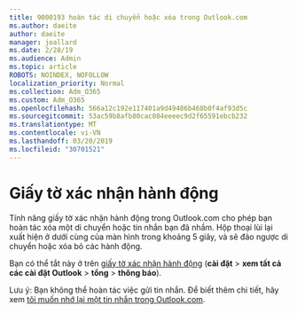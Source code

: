 ```yaml
---
title: 9000193 hoàn tác di chuyển hoặc xóa trong Outlook.com
ms.author: daeite
author: daeite
manager: joallard
ms.date: 2/28/19
ms.audience: Admin
ms.topic: article
ROBOTS: NOINDEX, NOFOLLOW
localization_priority: Normal
ms.collection: Adm_O365
ms.custom: Adm_O365
ms.openlocfilehash: 566a12c192e117401a9d49486b468b0f4af93d5c
ms.sourcegitcommit: 53ac59b8afb80cac084eeeec9d2f65591ebcb232
ms.translationtype: MT
ms.contentlocale: vi-VN
ms.lasthandoff: 03/20/2019
ms.locfileid: "30701521"
---
```

# <a name="action-confirmations"></a>Giấy tờ xác nhận hành động

Tính năng giấy tờ xác nhận hành động trong Outlook.com cho phép bạn hoàn tác xóa một di chuyển hoặc tin nhắn bạn đã nhầm. Hộp thoại lùi lại xuất hiện ở dưới cùng của màn hình trong khoảng 5 giây, và sẽ đảo ngược di chuyển hoặc xóa bỏ các hành động.

Bạn có thể tắt này ở trên [giấy tờ xác nhận hành động](https://outlook.live.com/mail/options/general/notifications) (**cài đặt** > **xem tất cả các cài đặt Outlook** > **tổng** > **thông báo**).

Lưu ý: Bạn không thể hoàn tác việc gửi tin nhắn. Để biết thêm chi tiết, hãy xem [tôi muốn nhớ lại một tin nhắn trong Outlook.com](https://support.office.com/article/c069ddde-5282-4085-8f4c-d7b133324f8a).